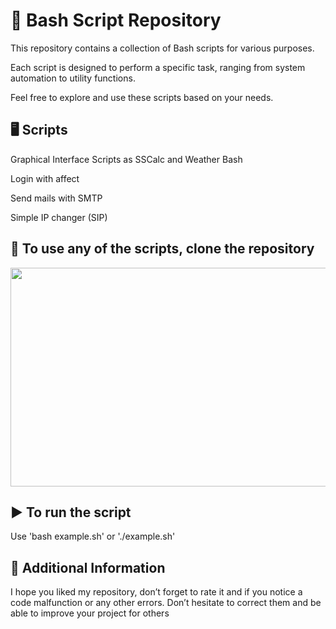 # 🐧 Bash Script Repository
This repository contains a collection of Bash scripts for various purposes.

Each script is designed to perform a specific task, ranging from system automation to utility functions.

Feel free to explore and use these scripts based on your needs.


## 🖥️ Scripts
Graphical Interface Scripts as SSCalc and Weather Bash

Login with affect

Send mails with SMTP

Simple IP changer (SIP)

## 🧬 To use any of the scripts, clone the repository

<p><img src="https://media.licdn.com/dms/image/D4D12AQFyLZBgxb109A/article-cover_image-shrink_600_2000/0/1678105450255?e=2147483647&v=beta&t=uVpOz-H89BuUCtcdN2J5HXp9C5r5h59WMbsJ-gqwjps" style="height:350px; width:700px" /></p>

## ▶️ To run the script
Use 'bash example.sh' or './example.sh'

## 📢 Additional Information
I hope you liked my repository, don’t forget to rate it and if you notice a code malfunction or any other errors.
Don’t hesitate to correct them and be able to improve your project for others
